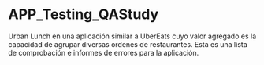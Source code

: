# APP_Testing_QAStudy

Urban Lunch en una aplicación similar a UberEats cuyo valor agregado es la capacidad de agrupar diversas ordenes de restaurantes. Esta es una lista de comprobación e informes de errores para la aplicación.
